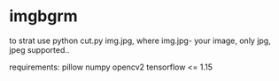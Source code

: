 # imgbgrm

to strat use 
python cut.py img.jpg, where img.jpg- your image, only jpg, jpeg supported..

requirements:
pillow
numpy
opencv2
tensorflow <= 1.15
